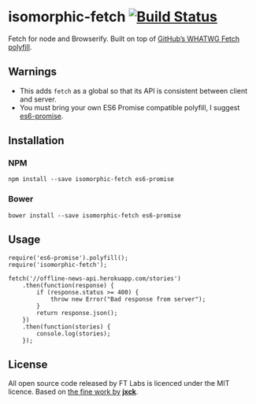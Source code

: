 isomorphic-fetch [![Build Status](https://travis-ci.org/matthew-andrews/isomorphic-fetch.svg?branch=master)](https://travis-ci.org/matthew-andrews/isomorphic-fetch)
====================================================================================================================================================================

Fetch for node and Browserify. Built on top of [GitHub’s WHATWG Fetch polyfill](https://github.com/github/fetch).

Warnings
--------

-   This adds `fetch` as a global so that its API is consistent between client and server.
-   You must bring your own ES6 Promise compatible polyfill, I suggest [es6-promise](https://github.com/jakearchibald/es6-promise).

Installation
------------

### NPM

    npm install --save isomorphic-fetch es6-promise

### Bower

    bower install --save isomorphic-fetch es6-promise

Usage
-----

    require('es6-promise').polyfill();
    require('isomorphic-fetch');

    fetch('//offline-news-api.herokuapp.com/stories')
        .then(function(response) {
            if (response.status >= 400) {
                throw new Error("Bad response from server");
            }
            return response.json();
        })
        .then(function(stories) {
            console.log(stories);
        });

License
-------

All open source code released by FT Labs is licenced under the MIT licence. Based on [the fine work by](https://github.com/github/fetch/pull/31) **[jxck](https://github.com/Jxck)**.
